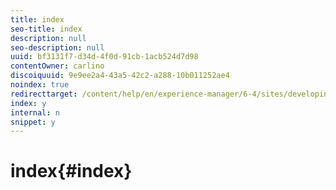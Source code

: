 ```yaml
---
title: index
seo-title: index
description: null
seo-description: null
uuid: bf3131f7-d34d-4f0d-91cb-1acb524d7d98
contentOwner: carlino
discoiquuid: 9e9ee2a4-43a5-42c2-a288-10b011252ae4
noindex: true
redirecttarget: /content/help/en/experience-manager/6-4/sites/developing/using/reference-materials
index: y
internal: n
snippet: y
---
```


# index{#index}


